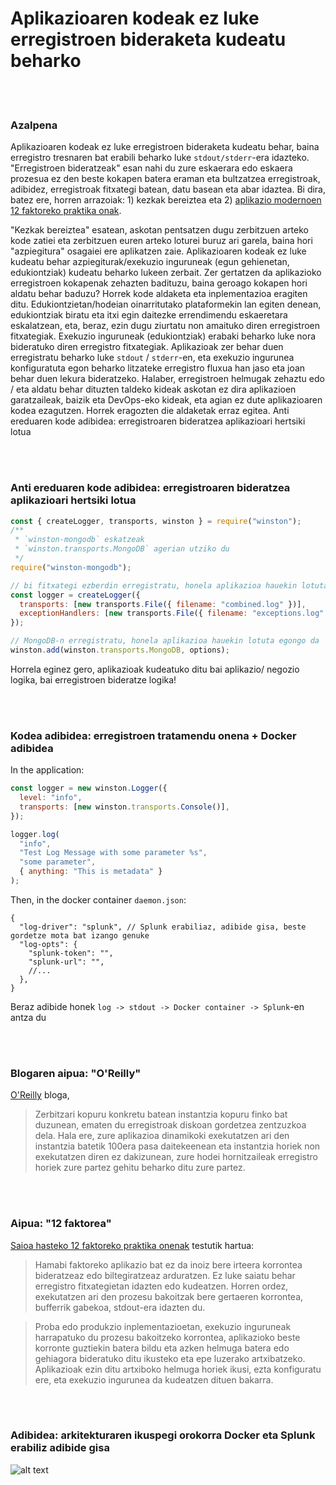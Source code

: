 # Aplikazioaren kodeak ez luke erregistroen bideraketa kudeatu beharko

<br/><br/>

### Azalpena

Aplikazioaren kodeak ez luke erregistroen bideraketa kudeatu behar, baina erregistro tresnaren bat erabili beharko luke `stdout/stderr`-era idazteko. "Erregistroen bideratzeak" esan nahi du zure eskaerara edo eskaera prozesua ez den beste kokapen batera eraman eta bultzatzea erregistroak, adibidez, erregistroak fitxategi batean, datu basean eta abar idaztea. Bi dira, batez ere, horren arrazoiak: 1) kezkak bereiztea eta 2) [aplikazio modernoen 12 faktoreko praktika onak](https://12factor.net/logs).

"Kezkak bereiztea" esatean, askotan pentsatzen dugu zerbitzuen arteko kode zatiei eta zerbitzuen euren arteko loturei buruz ari garela, baina hori "azpiegitura" osagaiei ere aplikatzen zaie. Aplikazioaren kodeak ez luke kudeatu behar azpiegiturak/exekuzio inguruneak (egun gehienetan, edukiontziak) kudeatu beharko lukeen zerbait. Zer gertatzen da aplikazioko erregistroen kokapenak zehazten badituzu, baina geroago kokapen hori aldatu behar baduzu? Horrek kode aldaketa eta inplementazioa eragiten ditu. Edukiontzietan/hodeian oinarritutako plataformekin lan egiten denean, edukiontziak biratu eta itxi egin daitezke errendimendu eskaeretara eskalatzean, eta, beraz, ezin dugu ziurtatu non amaituko diren erregistroen fitxategiak. Exekuzio inguruneak (edukiontziak) erabaki beharko luke nora bideratuko diren erregistro fitxategiak. Aplikazioak zer behar duen erregistratu beharko luke `stdout` / `stderr`-en, eta exekuzio ingurunea konfiguratuta egon beharko litzateke erregistro fluxua han jaso eta joan behar duen lekura bideratzeko. Halaber, erregistroen helmugak zehaztu edo / eta aldatu behar dituzten taldeko kideak askotan ez dira aplikazioen garatzaileak, baizik eta DevOps-eko kideak, eta agian ez dute aplikazioaren kodea ezagutzen. Horrek eragozten die aldaketak erraz egitea.
Anti ereduaren kode adibidea: erregistroaren bideratzea aplikazioari hertsiki lotua

<br/><br/>

### Anti ereduaren kode adibidea: erregistroaren bideratzea aplikazioari hertsiki lotua

```javascript
const { createLogger, transports, winston } = require("winston");
/**
 * `winston-mongodb` eskatzeak
 * `winston.transports.MongoDB` agerian utziko du
 */
require("winston-mongodb");

// bi fitxategi ezberdin erregistratu, honela aplikazioa hauekin lotuta egongo da
const logger = createLogger({
  transports: [new transports.File({ filename: "combined.log" })],
  exceptionHandlers: [new transports.File({ filename: "exceptions.log" })],
});

// MongoDB-n erregistratu, honela aplikazioa hauekin lotuta egongo da
winston.add(winston.transports.MongoDB, options);
```

Horrela eginez gero, aplikazioak kudeatuko ditu bai aplikazio/ negozio logika, bai erregistroen bideratze logika!

<br/><br/>

### Kodea adibidea: erregistroen tratamendu onena + Docker adibidea

In the application:

```javascript
const logger = new winston.Logger({
  level: "info",
  transports: [new winston.transports.Console()],
});

logger.log(
  "info",
  "Test Log Message with some parameter %s",
  "some parameter",
  { anything: "This is metadata" }
);
```

Then, in the docker container `daemon.json`:

```json5
{
  "log-driver": "splunk", // Splunk erabiliaz, adibide gisa, beste gordetze mota bat izango genuke
  "log-opts": {
    "splunk-token": "",
    "splunk-url": "",
    //...
  },
}
```

Beraz adibide honek `log -> stdout -> Docker container -> Splunk`-en antza du

<br/><br/>

### Blogaren aipua: "O'Reilly"

[O'Reilly](https://www.oreilly.com/ideas/a-cloud-native-approach-to-logs) bloga,

> Zerbitzari kopuru konkretu batean instantzia kopuru finko bat duzunean, ematen du erregistroak diskoan gordetzea zentzuzkoa dela. Hala ere, zure aplikazioa dinamikoki exekutatzen ari den instantzia batetik 100era pasa daitekeenean eta instantzia horiek non exekutatzen diren ez dakizunean, zure hodei hornitzaileak erregistro horiek zure partez gehitu beharko ditu zure partez.

<br/><br/>

### Aipua: "12 faktorea"

[Saioa hasteko 12 faktoreko praktika onenak](https://12factor.net/logs) testutik hartua:

> Hamabi faktoreko aplikazio bat ez da inoiz bere irteera korrontea bideratzeaz edo biltegiratzeaz arduratzen. Ez luke saiatu behar erregistro fitxategietan idazten edo kudeatzen. Horren ordez, exekutatzen ari den prozesu bakoitzak bere gertaeren korrontea, bufferrik gabekoa, stdout-era idazten du.

> Proba edo produkzio inplementazioetan, exekuzio inguruneak harrapatuko du prozesu bakoitzeko korrontea, aplikazioko beste korronte guztiekin batera bildu eta azken helmuga batera edo gehiagora bideratuko ditu ikusteko eta epe luzerako artxibatzeko. Aplikazioak ezin ditu artxiboko helmuga horiek ikusi, ezta konfiguratu ere, eta exekuzio ingurunea da kudeatzen dituen bakarra.

<br/><br/>

### Adibidea: arkitekturaren ikuspegi orokorra Docker eta Splunk erabiliz adibide gisa

![alt text](./assets/images/logging-overview.png)

<br/><br/>
